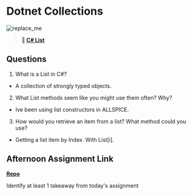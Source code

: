 # Dotnet Collections

![replace_me](https://codeworks.blob.core.windows.net/public/assets/img/illustrations/placeholder.svg)

> **📖 [C# List](https://codeworksacademy.com/fs-student-guide/resources/wk10/02-List-Methods)**

## Questions

1. What is a List in C#?
- A collection of strongly typed objects.

2. What List methods seem like you might use them often? Why?
- Ive been using list constructors in ALLSPICE. 

3. How would you retrieve an item from a list? What method could you use?
- Getting a list item by Index. With List[i].

## Afternoon Assignment Link

**[Repo](https://github.com/josuehdz0/gregslistcsharp)**

Identify at least 1 takeaway from today's assignment
